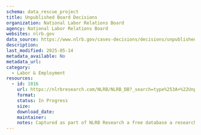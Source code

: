 ```yaml
---
schema: data_rescue_project 
title: Unpublished Board Decisions
organization: National Labor Relations Board
agency: National Labor Relations Board
websites: nlrb.gov
data_source: https://www.nlrb.gov/cases-decisions/decisions/unpublished-board-decisions
description: 
last_modified: 2025-05-14
metadata_available: No
metadata_url: 
category:
  - Labor & Employment 
resources:
  - id: 1016
    url: https://nlrbresearch.com/NLRB/NLRB_DB?_search=type%253A+%22Unpublished+Board+Decision%22
    format: 
    status: In Progress
    size: 
    download_date: 
    maintainer: 
    notes: Captured as part of NLRB Research a free database a researcher made.
---
```

